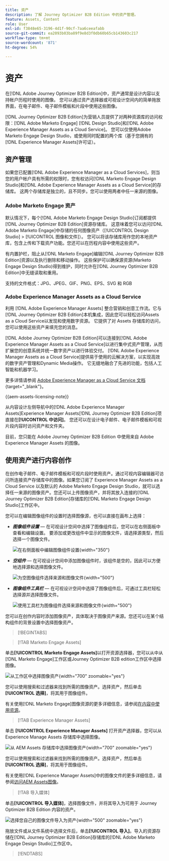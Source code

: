 ```yaml
---
title: 资产
description: 了解 Journey Optimizer B2B Edition 中的资产管理。
feature: Assets, Content
role: User
exl-id: f3848e65-3196-4d1f-90cf-7aa6ceeafabb
source-git-commit: ea2093b03ba89f9e8d3f0db60b65cb143603c217
workflow-type: tm+mt
source-wordcount: '871'
ht-degree: 54%

---
```


# 资产

在[!DNL Adobe Journey Optimizer B2B Edition]中，资产通常是设计内容以支持帐户历程时使用的图像。 您可以通过资产选择器或可视设计空间内的简单拖放界面，在电子邮件、电子邮件模板和片段中使用这些图像。

[!DNL Journey Optimizer B2B Edition]为营销人员提供了对两种资源库的访问权限：[!DNL Adobe Marketo Engage] [!DNL Design Studio]和[!DNL Adobe Experience Manager Assets as a Cloud Service]。 您可以仅使用Adobe Marketo Engage Design Studio，或使用同时配置的两个库（基于您拥有的[!DNL Experience Manager Assets]许可证）。

## 资产管理

如果您已配置[!DNL Adobe Experience Manager as a Cloud Services]，则当您的用户帐户具有所需的权限时，您有权访问[!DNL Marketo Engage Design Studio]和[!DNL Adobe Experience Manager Assets as a Cloud Service]的存储库。 这两个存储库是独立的，且不同步。您可以使用两者中任一来源的图像。

### Adobe Marketo Engage 资产

默认情况下，每个[!DNL Adobe Marketo Engage Design Studio]订阅都提供[!DNL Journey Optimizer B2B Edition]资源存储库。 这意味着您可以访问[!DNL Adobe Marketo Engage]中存储的任何图像资产（[!UICONTROL Design Studio] > [!UICONTROL 图像和文件]）。 您可以将该存储库用作您的本地资产库，包含上传和下载资产功能。您还可以在历程内容中使用这些资产。

有内置护栏，阻止从[!DNL Marketo Engage]编辑[!DNL Journey Optimizer B2B Edition]资源以及执行删除和移动操作。 这些保护可以确保源资源(Marketo Engage Design Studio)得到维护，同时允许在[!DNL Journey Optimizer B2B Edition]中无缝读取和重用。

支持的文件格式：JPG、JPEG、GIF、PNG、EPS、SVG 和 RGB

### Adobe Experience Manager Assets as a Cloud Service

利用 [!DNL Adobe Experience Manager Assets] 整合营销和创意工作流。它与[!DNL Journey Optimizer B2B Edition]本机集成，因此您可以轻松访问Assets as a Cloud Service以发现和使用数字资源。 它提供了对 Assets 存储库的访问，您可以使用这些资产来填充您的消息。

[!DNL Adobe Journey Optimizer B2B Edition]可以连接到[!DNL Adobe Experience Manager Assets as a Cloud Service]以进行集中式资产管理，从而扩展您的创意系统并统一数字资产以进行体验交付。 [!DNL Adobe Experience Manager Assets as a Cloud Service]提供易于使用的云解决方案，以实现高效的数字资产管理和Dynamic Media操作。 它无缝地融合了先进的功能，包括人工智能和机器学习。

更多详情请参阅 [Adobe Experience Manager as a Cloud Service 文档](https://experienceleague.adobe.com/zh-hans/docs/experience-manager-cloud-service/content/assets/overview){target="_blank"}。

{{aem-assets-licensing-note}}

从内容设计左侧导航中的[!DNL Adobe Experience Manager Assets]Experience Manager Assets[!DNL Journey Optimizer B2B Edition]项直接在&#x200B;**[!UICONTROL 中访问]**。 您还可以在设计电子邮件、电子邮件模板和可视片段内容时访问资产和文件夹。

目前，您只能在 Adobe Journey Optimizer B2B Edition 中使用来自 Adobe Experience Manager Assets 的图像。

## 使用资产进行内容创作

在创作电子邮件、电子邮件模板和可视片段时使用资产。通过可视内容编辑器可访问所连接资产存储库中的图像。如果您订阅了 Experience Manager Assets as a Cloud Service 以及默认的 Adobe Marketo Engage Design Studio，就可以选择任一来源的图像资产。您还可以上传图像资产，并将其放入连接的[!DNL Journey Optimizer B2B Edition]存储库的[!DNL Marketo Engage Design Studio]工作区中。

您可以在编辑图像组件的设置时选择图像源，也可以直接在画布上选择：

* **_图像组件设置_** — 在可视设计空间中选择了图像组件后，您可以在右侧面板中查看和编辑设置。 要添加或更改组件中显示的图像文件，请选择源类型，然后选择一个图像文件。

  ![在右侧面板中编辑图像组件设置](./assets/content-assets-image-settings.png){width="350"}

* **_空组件_** — 在可视设计空间中添加图像组件时，该组件是空的，因此可以方便地选择源和选择图像文件。

  ![为空图像组件选择来源和图像文件](./assets/content-assets-image-component-empty.png){width="500"}

* **_图像组件工具栏_** — 在可视设计空间中选择了图像组件后，可通过工具栏轻松选择源并选择图像文件。

  ![使用工具栏为图像组件选择来源和图像文件](./assets/content-assets-image-toolbar-settings.png){width="500"}

您可以在创作内容时添加图像资产，具体取决于图像资产来源。您还可以在某个结构组件的背景设置中选择图像资产。

>[!BEGINTABS]

>[!TAB Marketo Engage Assets]

单击&#x200B;**[!UICONTROL Marketo Engage Assets]**&#x200B;以打开资源选择器，您可以从中从[!DNL Marketo Engage]工作区或Journey Optimizer B2B edition工作区中选择图像。

![从工作区中选择图像资产](./assets/content-assets-image-me-selected.png){width="700" zoomable="yes"}

您可以使用搜索和过滤器来找到所需的图像资产。选择资产，然后单击&#x200B;**[!UICONTROL 选择]**，将其用于图像组件。

有关使用[!DNL Marketo Engage]图像资源的更多详细信息，请参阅[在内容中使用资源](./marketo-engage-design-studio.md#use-assets-in-your-content)。

>[!TAB Experience Manager Assets]

单击 **[!UICONTROL Experience Manager Assets]** 打开资产选择器，您可以从 Experience Manage Assets 存储库中选择图像。

![从 AEM Assets 存储库中选择图像资产](./assets/content-assets-image-aem-selected.png){width="700" zoomable="yes"}

您可以使用搜索和过滤器来找到所需的图像资产。选择资产，然后单击&#x200B;**[!UICONTROL 选择]**，将其用于图像组件。

有关使用[!DNL Experience Manager Assets]中的图像文件的更多详细信息，请参阅[访问AEM Assets图像](./aem-assets.md#access-aem-assets-images)。

>[!TAB 导入媒体]

单击&#x200B;**[!UICONTROL 导入媒体]**，选择图像文件，并将其导入为可用于 Journey Optimizer B2B Edition 内容的资产。

![选择您自己的图像文件导入为资产](./assets/content-assets-image-import-file-selected.png){width="500" zoomable="yes"}

拖放文件或从文件系统中选择文件后，单击&#x200B;**[!UICONTROL 导入]**。导入的资源存储在[!DNL Journey Optimizer B2B Edition]存储库的[!DNL Adobe Marketo Engage Design Studio]工作区中。

>[!ENDTABS]
